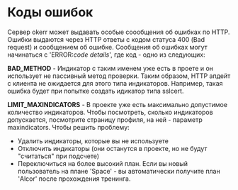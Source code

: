 # Коды ошибок

Сервер okerr может выдавать особые соообщения об ошибках по HTTP. Ошибки выдаются через HTTP ответы с кодом статуса 400 (Bad request) и сообщением об ошибке. Сообщения об ошибках могут начинаться с 'ERROR:*code* *details*', где код - одно из следующих:

**BAD_METHOD** - Индикатор с таким именем уже есть в проете и он использует не пассивный метод проверки. Таким образом, HTTP апдейт с клиента не ожидается для этого типа индикаторов. Например, такая ошибка будет при попытке создать идикатор типа sslcert.


**LIMIT_MAXINDICATORS** - В проекте уже есть максимально допустимое количество индикаторов. Чтобы посмотреть, сколько индикаторов допускается, посмотрите страницу профиля, на ней - параметр maxindicators. Чтобы решить проблему:
- Удалить индикаторы, которые вы не используете
- Отключить индикаторы (они останутся в проекте, но не будут "считаться" при подсчете)
- Переключиться на более высокий план. Если вы новый пользователь на плане 'Space' - вы автоматически получите план 'Alcor' после прохождения тренинга.

